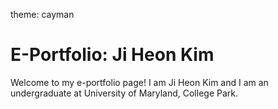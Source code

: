 theme: cayman

# E-Portfolio: Ji Heon Kim
Welcome to my e-portfolio page! I am Ji Heon Kim and I am an undergraduate at University of Maryland, College Park.

